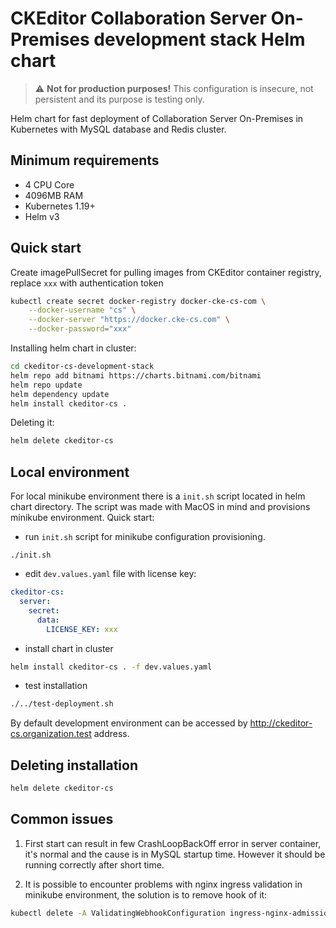 # CKEditor Collaboration Server On-Premises development stack Helm chart

>:warning: **Not for production purposes!** This configuration is insecure, not
>persistent and its purpose is testing only.

Helm chart for fast deployment of Collaboration Server On-Premises in Kubernetes
with MySQL database and Redis cluster.

## Minimum requirements
- 4 CPU Core
- 4096MB RAM
- Kubernetes 1.19+
- Helm v3

## Quick start

Create imagePullSecret for pulling images from CKEditor container registry,
replace `xxx` with authentication token
```sh
kubectl create secret docker-registry docker-cke-cs-com \
    --docker-username "cs" \
    --docker-server "https://docker.cke-cs.com" \
    --docker-password="xxx"
```

Installing helm chart in cluster:
```sh
cd ckeditor-cs-development-stack
helm repo add bitnami https://charts.bitnami.com/bitnami
helm repo update
helm dependency update
helm install ckeditor-cs .
```

Deleting it:
```sh
helm delete ckeditor-cs
```
## Local environment

For local minikube environment there is a `init.sh` script located in helm chart
directory. The script was made with MacOS in mind and provisions minikube
environment. Quick start:

- run `init.sh` script for minikube configuration provisioning.
```
./init.sh
```

- edit `dev.values.yaml` file with license key:
```yaml
ckeditor-cs:
  server:
    secret:
      data:
        LICENSE_KEY: xxx
```

- install chart in cluster
```sh
helm install ckeditor-cs . -f dev.values.yaml
```

- test installation
```sh
./../test-deployment.sh
```

By default development environment can be accessed by http://ckeditor-cs.organization.test address.

## Deleting installation

```sh
helm delete ckeditor-cs
```

## Common issues

1. First start can result in few CrashLoopBackOff error in server container,
it's normal and the cause is in MySQL startup time. However it should be running
correctly after short time.

2. It is possible to encounter problems with nginx ingress validation in
minikube environment, the solution is to remove hook of it:
```sh
kubectl delete -A ValidatingWebhookConfiguration ingress-nginx-admission
```
